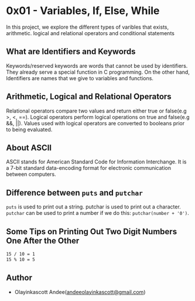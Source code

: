 # 0x01 - Variables, If, Else, While
In this project, we explore the different types of varibles that exists, arithmetic. logical and relational operators and conditional statements

## What are Identifiers and  Keywords
Keywords/reserved keywords are words that cannot be used by identifiers. They already serve a special function in C programming. On the other hand, Identifiers are names that we give to variables and functions.

## Arithmetic, Logical and Relational Operators
Relational operators compare two values and return either true or false(e.g >, <, ==). Logical operators perform logical operations on true and false(e.g &&, ||). Values used with logical operators are converted to booleans prior to being evaluated.

## About ASCII
ASCII stands for American Standard Code for Information Interchange. It is a 7-bit standard data-encoding format for electronic communication between computers.

## Difference between `puts` and `putchar`
`puts` is used to print out a string. putchar is used to print out a character. `putchar` can be used to print a number if we do this: `putchar(number + '0')`.

## Some Tips on Printing Out Two Digit Numbers One After the Other
```bash
15 / 10 = 1
15 % 10 = 5
```
## Author
* Olayinkascott Andee(andeeolayinkascott@gmail.com)
